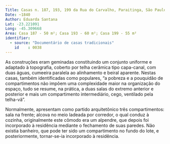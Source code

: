 ```yaml
---
Title: Casas n. 187, 193, 199 da Rua do Carvalho, Paraitinga, São Paulo
Date: ~1840
Author: Eduarda Santana
Lat: -23.221091
Long: -45.309668
Area: Casa 187 - 50 m²; Casa 193 - 60 m²; Casa 199 - 55 m²
identifier:
  - source: "Documentário de casas tradicionais"
    id    : 0038
---
```


As construções eram geminadas constituindo um conjunto uniforme e adaptado à topografia, coberto por telha cerâmica tipo capa-canal, com duas águas, cumeeira paralela ao alinhamento e beiral aparente. Nestas casas, também identificadas como populares, “a pobreza e a pouquidão de compartimentos não impõem uma complexidade maior na organização do espaço, tudo se resume, na prática, a duas salas do extremo anterior e posterior e mais um compartimento intermediário, cego, ventilado pela telha-vã”. 

Normalmente, apresentam como partido arquitetônico três compartimentos: sala na frente; alcova no meio ladeada por corredor, o qual conduz à cozinha, originalmente este cômodo era um alpendre, que depois foi incorporado à residência mediante o fechamento de suas paredes. Não existia banheiro, que pode ter sido um compartimento no fundo do lote, e posteriormente, tornar-se-ia incorporado à residência.
